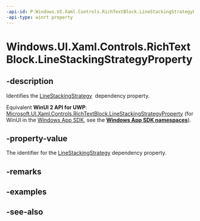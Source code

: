 ```yaml
---
-api-id: P:Windows.UI.Xaml.Controls.RichTextBlock.LineStackingStrategyProperty
-api-type: winrt property
---
```


<!-- Property syntax
public Windows.UI.Xaml.DependencyProperty LineStackingStrategyProperty { get; }
-->

# Windows.UI.Xaml.Controls.RichTextBlock.LineStackingStrategyProperty

## -description
Identifies the [LineStackingStrategy](richtextblock_linestackingstrategy.md)  dependency property.

Equivalent **WinUI 2 API for UWP**: [Microsoft.UI.Xaml.Controls.RichTextBlock.LineStackingStrategyProperty](/windows/winui/api/microsoft.ui.xaml.controls.richtextblock.linestackingstrategyproperty) (for WinUI in the [Windows App SDK](/windows/apps/windows-app-sdk/), see the **[Windows App SDK namespaces](/windows/windows-app-sdk/api/winrt/)**).

## -property-value
The identifier for the [LineStackingStrategy](richtextblock_linestackingstrategy.md) dependency property.

## -remarks

## -examples

## -see-also
